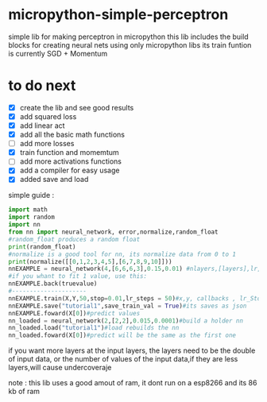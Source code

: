 # micropython-simple-perceptron
simple lib for making perceptron in micropython
this lib includes the build blocks for creating neural nets using only micropython libs
its train funtion is currently SGD + Momentum

# to do next

- [X] create the lib and see good results
- [X] add squared loss
- [X] add linear act
- [X] add all the basic math functions
- [ ] add more losses
- [X] train function and momemtum
- [ ] add more activations functions
- [x] add a compiler for easy usage
- [x] added save and load

simple guide :
```python
import math 
import random
import nn
from nn import neural_network, error,normalize,random_float
#random_float produces a random float
print(random_float)
#normalize is a good tool for nn, its normalize data from 0 to 1
print(normalize([[0,1,2,3,4,5],[6,7,8,9,10]]))
nnEXAMPLE = neural_network(4,[6,6,6,3],0.15,0.01) #nlayers,[layers],lr,momentum(momentum is important to tune , if to high the model will not learn,if to low, it will get stuck at a local minima)
#if you whant to fit 1 value, use this:
nnEXAMPLE.back(truevalue)
#---------------------
nnEXAMPLE.train(X,Y,50,stop=0.01,lr_steps = 50)#x,y, callbacks , lr_Stop,lr_decay_steps
nnEXAMPLE.save("tutorial1",save_train_val = True)#its saves as json
nnEXAMPLE.foward(X[0])#predict values
nn_loaded = neural_network(2,[2,2],0.015,0.0001)#build a holder nn
nn_loaded.load("tutorial1")#load rebuilds the nn
nn_loaded.foward(X[0])#predict will be the same as the first one
```
if you want more layers at the input layers, the layers need to be the double of input data, or the number of values of the input data,if they are less layers,will cause undercoveraje

note : this lib uses a good amout of ram, it dont run on a esp8266 and its 86 kb of ram
